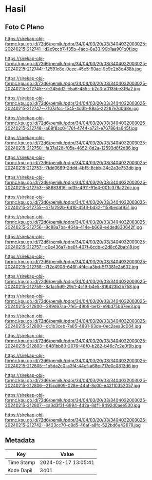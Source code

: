 # Hasil

## Foto C Plano

https://sirekap-obj-formc.kpu.go.id/72d6/pemilu/pdpr/34/04/03/20/03/3404032003025-20240215-212741--d2c9ccb7-f35b-4acc-8a33-99b1aa901b0f.jpg

https://sirekap-obj-formc.kpu.go.id/72d6/pemilu/pdpr/34/04/03/20/03/3404032003025-20240215-212744--12591c8e-0cee-45e5-90ae-9e9c2b8d438b.jpg

https://sirekap-obj-formc.kpu.go.id/72d6/pemilu/pdpr/34/04/03/20/03/3404032003025-20240215-212745--7e245dd2-e5a6-455c-b2c3-a0135be3f6a2.jpg

https://sirekap-obj-formc.kpu.go.id/72d6/pemilu/pdpr/34/04/03/20/03/3404032003025-20240215-212747--7107afcc-1545-4d3b-88a5-22287e7d068e.jpg

https://sirekap-obj-formc.kpu.go.id/72d6/pemilu/pdpr/34/04/03/20/03/3404032003025-20240215-212748--a68f8ac0-176f-4744-a721-e767864a645f.jpg

https://sirekap-obj-formc.kpu.go.id/72d6/pemilu/pdpr/34/04/03/20/03/3404032003025-20240215-212750--fa37a128-f05a-4652-8d2a-12593d8f2d86.jpg

https://sirekap-obj-formc.kpu.go.id/72d6/pemilu/pdpr/34/04/03/20/03/3404032003025-20240215-212753--7fdd0669-2ddd-4bf5-8cbb-34e2a3e753db.jpg

https://sirekap-obj-formc.kpu.go.id/72d6/pemilu/pdpr/34/04/03/20/03/3404032003025-20240215-212753--58683816-cd35-4911-91e4-001c378a22dc.jpg

https://sirekap-obj-formc.kpu.go.id/72d6/pemilu/pdpr/34/04/03/20/03/3404032003025-20240215-212755--47fa292b-6410-45f3-bd32-f153bedaf951.jpg

https://sirekap-obj-formc.kpu.go.id/72d6/pemilu/pdpr/34/04/03/20/03/3404032003025-20240215-212756--8c88a7ba-464a-414e-b669-e4ded830642f.jpg

https://sirekap-obj-formc.kpu.go.id/72d6/pemilu/pdpr/34/04/03/20/03/3404032003025-20240215-212757--c0e436a7-be0f-407f-8cdb-c2d8c62bab18.jpg

https://sirekap-obj-formc.kpu.go.id/72d6/pemilu/pdpr/34/04/03/20/03/3404032003025-20240215-212758--7f2c4908-646f-4f4c-a3bd-5f7381e2a632.jpg

https://sirekap-obj-formc.kpu.go.id/72d6/pemilu/pdpr/34/04/03/20/03/3404032003025-20240215-212759--8a1ac5d9-29c1-4c19-b4e5-816423b2b758.jpg

https://sirekap-obj-formc.kpu.go.id/72d6/pemilu/pdpr/34/04/03/20/03/3404032003025-20240215-212800--389d67aa-7fe5-49b9-be12-e9bd75b67ee3.jpg

https://sirekap-obj-formc.kpu.go.id/72d6/pemilu/pdpr/34/04/03/20/03/3404032003025-20240215-212800--dc1b3ceb-7a05-4831-93de-0ec2aea3c064.jpg

https://sirekap-obj-formc.kpu.go.id/72d6/pemilu/pdpr/34/04/03/20/03/3404032003025-20240215-212803--8481bb80-2076-48f0-b282-b46c7c2e0f9b.jpg

https://sirekap-obj-formc.kpu.go.id/72d6/pemilu/pdpr/34/04/03/20/03/3404032003025-20240215-212805--1b5da2c0-a3f4-44cf-a68e-717e0c0813d6.jpg

https://sirekap-obj-formc.kpu.go.id/72d6/pemilu/pdpr/34/04/03/20/03/3404032003025-20240215-212806--215cd609-028e-44af-8c00-e42110352057.jpg

https://sirekap-obj-formc.kpu.go.id/72d6/pemilu/pdpr/34/04/03/20/03/3404032003025-20240215-212807--ca3d3f31-6994-4d2a-8df1-8492d0aee530.jpg

https://sirekap-obj-formc.kpu.go.id/72d6/pemilu/pdpr/34/04/03/20/03/3404032003025-20240215-212742--8433cc70-c8d5-46af-a8fc-522bd6e42679.jpg


## Metadata

| Key        | Value               |
| ---------- | ------------------- |
| Time Stamp | 2024-02-17 13:05:41 |
| Kode Dapil | 3401                |




